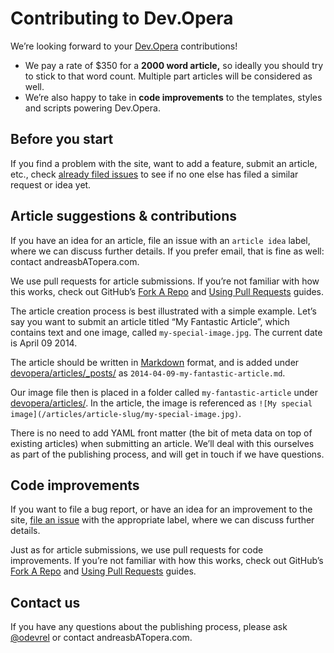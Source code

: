# Contributing to Dev.Opera

We’re looking forward to your [Dev.Opera](http://dev.opera.com/) contributions!

- We pay a rate of $350 for a **2000 word article,** so ideally you should try to stick to that word count. Multiple part articles will be considered as well.
- We’re also happy to take in **code improvements** to the templates, styles and scripts powering Dev.Opera.

## Before you start

If you find a problem with the site, want to add a feature, submit an article, etc., check [already filed issues](https://github.com/operasoftware/devopera/issues) to see if no one else has filed a similar request or idea yet.

## Article suggestions & contributions

If you have an idea for an article, file an issue with an `article idea` label, where we can discuss further details. If you prefer email, that is fine as well: contact andreasbATopera.com.

We use pull requests for article submissions. If you’re not familiar with how this works, check out GitHub’s [Fork A Repo](https://help.github.com/articles/fork-a-repo) and [Using Pull Requests](https://help.github.com/articles/using-pull-requests) guides.

The article creation process is best illustrated with a simple example. Let’s say you want to submit an article titled “My Fantastic Article”, which contains text and one image, called `my-special-image.jpg`. The current date is April 09 2014.

The article should be written in [Markdown](http://en.wikipedia.org/wiki/Markdown) format, and is added under [devopera/articles/_posts/](https://github.com/operasoftware/devopera/tree/master/articles/_posts) as `2014-04-09-my-fantastic-article.md`.

Our image file then is placed in a folder called `my-fantastic-article` under [devopera/articles/](https://github.com/operasoftware/devopera/tree/master/articles). In the article, the image is referenced as `![My special image](/articles/article-slug/my-special-image.jpg)`.

There is no need to add YAML front matter (the bit of meta data on top of existing articles) when submitting an article. We’ll deal with this ourselves as part of the publishing process, and will get in touch if we have questions.

## Code improvements

If you want to file a bug report, or have an idea for an improvement to the site, [file an issue](https://github.com/operasoftware/devopera/issues/new) with the appropriate label, where we can discuss further details.

Just as for article submissions, we use pull requests for code improvements. If you’re not familiar with how this works, check out GitHub’s [Fork A Repo](https://help.github.com/articles/fork-a-repo) and [Using Pull Requests](https://help.github.com/articles/using-pull-requests) guides.

## Contact us

If you have any questions about the publishing process, please ask [@odevrel](https://twitter.com/odevrel) or contact andreasbATopera.com.
